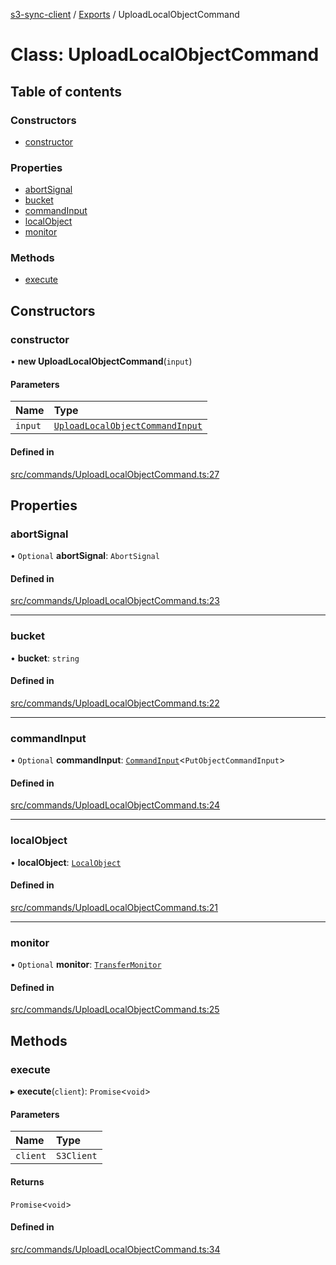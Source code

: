 [s3-sync-client](../README.md) / [Exports](../modules.md) / UploadLocalObjectCommand

# Class: UploadLocalObjectCommand

## Table of contents

### Constructors

- [constructor](UploadLocalObjectCommand.md#constructor)

### Properties

- [abortSignal](UploadLocalObjectCommand.md#abortsignal)
- [bucket](UploadLocalObjectCommand.md#bucket)
- [commandInput](UploadLocalObjectCommand.md#commandinput)
- [localObject](UploadLocalObjectCommand.md#localobject)
- [monitor](UploadLocalObjectCommand.md#monitor)

### Methods

- [execute](UploadLocalObjectCommand.md#execute)

## Constructors

### constructor

• **new UploadLocalObjectCommand**(`input`)

#### Parameters

| Name | Type |
| :------ | :------ |
| `input` | [`UploadLocalObjectCommandInput`](../modules.md#uploadlocalobjectcommandinput) |

#### Defined in

[src/commands/UploadLocalObjectCommand.ts:27](https://github.com/jeanbmar/s3-sync-client/blob/aff45e9/src/commands/UploadLocalObjectCommand.ts#L27)

## Properties

### abortSignal

• `Optional` **abortSignal**: `AbortSignal`

#### Defined in

[src/commands/UploadLocalObjectCommand.ts:23](https://github.com/jeanbmar/s3-sync-client/blob/aff45e9/src/commands/UploadLocalObjectCommand.ts#L23)

___

### bucket

• **bucket**: `string`

#### Defined in

[src/commands/UploadLocalObjectCommand.ts:22](https://github.com/jeanbmar/s3-sync-client/blob/aff45e9/src/commands/UploadLocalObjectCommand.ts#L22)

___

### commandInput

• `Optional` **commandInput**: [`CommandInput`](../modules.md#commandinput)<`PutObjectCommandInput`\>

#### Defined in

[src/commands/UploadLocalObjectCommand.ts:24](https://github.com/jeanbmar/s3-sync-client/blob/aff45e9/src/commands/UploadLocalObjectCommand.ts#L24)

___

### localObject

• **localObject**: [`LocalObject`](LocalObject.md)

#### Defined in

[src/commands/UploadLocalObjectCommand.ts:21](https://github.com/jeanbmar/s3-sync-client/blob/aff45e9/src/commands/UploadLocalObjectCommand.ts#L21)

___

### monitor

• `Optional` **monitor**: [`TransferMonitor`](TransferMonitor.md)

#### Defined in

[src/commands/UploadLocalObjectCommand.ts:25](https://github.com/jeanbmar/s3-sync-client/blob/aff45e9/src/commands/UploadLocalObjectCommand.ts#L25)

## Methods

### execute

▸ **execute**(`client`): `Promise`<`void`\>

#### Parameters

| Name | Type |
| :------ | :------ |
| `client` | `S3Client` |

#### Returns

`Promise`<`void`\>

#### Defined in

[src/commands/UploadLocalObjectCommand.ts:34](https://github.com/jeanbmar/s3-sync-client/blob/aff45e9/src/commands/UploadLocalObjectCommand.ts#L34)
